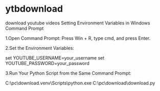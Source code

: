 # ytbdownload
download youtube videos
Setting Environment Variables in Windows Command Prompt

1.Open Command Prompt:
    Press Win + R, type cmd, and press Enter.

2.Set the Environment Variables:

set YOUTUBE_USERNAME=your_username
set YOUTUBE_PASSWORD=your_password

3.Run Your Python Script from the Same Command Prompt:

C:\pc\download\.venv\Scripts\python.exe C:\pc\download\download.py
